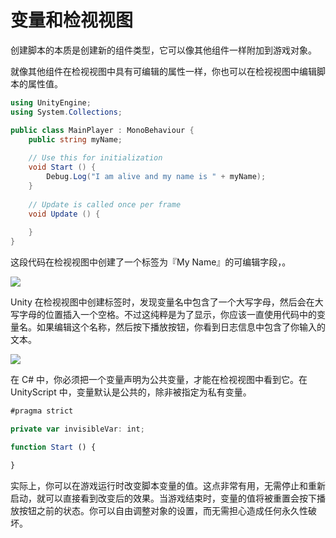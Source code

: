 <!-- > 原文：[Variables and the Inspector](http://docs.unity3d.com/Manual/VariablesAndTheInspector.html) -->

<!-- Unity Manual > Scripting > Scripting Overview > Creating and Using Scripts -->
<!-- Unity 手册 <i class="fa fa-angle-right"/> 脚本 <i class="fa fa-angle-right"/> 脚本概述 <i class="fa fa-angle-right"/> 变量和检视面板 -->

<!-- # Variables and the Inspector -->
# 变量和检视视图

<!-- When creating a script, you are essentially creating your own new type of component that can be attached to Game Objects just like any other component. -->

创建脚本的本质是创建新的组件类型，它可以像其他组件一样附加到游戏对象。

<!-- Just like other Components often have properties that are editable in the inspector, you can allow values in your script to be edited from the Inspector too. -->

就像其他组件在检视视图中具有可编辑的属性一样，你也可以在检视视图中编辑脚本的属性值。

```cs
using UnityEngine;
using System.Collections;

public class MainPlayer : MonoBehaviour {
    public string myName;
    
    // Use this for initialization
    void Start () {
        Debug.Log("I am alive and my name is " + myName);
    }
    
    // Update is called once per frame
    void Update () {
    
    }
}
```

<!-- This code creates an editable field in the Inspector labelled “My Name”. -->

这段代码在检视视图中创建了一个标签为『My Name』的可编辑字段，。

![](http://docs.unity3d.com/540/Documentation/uploads/Main/EditingVarInspector.png)

<!-- Unity creates the Inspector label by introducing a space wherever a capital letter occurs in the variable name. However, this is purely for display purposes and you should always use the variable name within your code. If you edit the name and then press Play, you will see that the message includes the text you entered. -->

Unity 在检视视图中创建标签时，发现变量名中包含了一个大写字母，然后会在大写字母的位置插入一个空格。不过这纯粹是为了显示，你应该一直使用代码中的变量名。如果编辑这个名称，然后按下播放按钮，你看到日志信息中包含了你输入的文本。

![](http://docs.unity3d.com/540/Documentation/uploads/Main/DebugLogMessage.png)

<!-- In C#, you must declare a variable as public to see it in the Inspector. In UnityScript, variables are public by default unless you specify that they should be private: -->

在 C# 中，你必须把一个变量声明为公共变量，才能在检视视图中看到它。在 UnityScript 中，变量默认是公共的，除非被指定为私有变量。

```js
#pragma strict

private var invisibleVar: int;

function Start () {

}
```

<!-- Unity will actually let you change the value of a script’s variables while the game is running. This is very useful for seeing the effects of changes directly without having to stop and restart. When gameplay ends, the values of the variables will be reset to whatever they were before you pressed Play. This ensures that you are free to tweak your object’s settings without fear of doing any permanent damage. -->

实际上，你可以在游戏运行时改变脚本变量的值。这点非常有用，无需停止和重新启动，就可以直接看到改变后的效果。当游戏结束时，变量的值将被重置会按下播放按钮之前的状态。你可以自由调整对象的设置，而无需担心造成任何永久性破坏。
